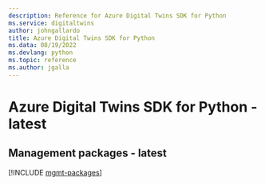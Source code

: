 ```yaml
---
description: Reference for Azure Digital Twins SDK for Python
ms.service: digitaltwins
author: johngallardo
title: Azure Digital Twins SDK for Python
ms.data: 08/19/2022
ms.devlang: python
ms.topic: reference
ms.author: jgalla
---
```

# Azure Digital Twins SDK for Python - latest

## Management packages - latest
[!INCLUDE [mgmt-packages](digital-twins-mgmt-index.md)]